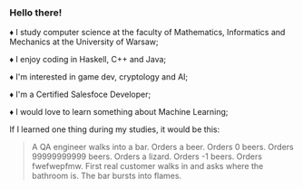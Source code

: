 ### Hello there!

♦️ I study computer science at the faculty of Mathematics, Informatics and Mechanics at the University of Warsaw;

♦️ I enjoy coding in Haskell, C++ and Java;

♦️ I'm interested in game dev, cryptology and AI;

♦️ I'm a Certified Salesfoce Developer;

♦️ I would love to learn something about Machine Learning;


If I learned one thing during my studies, it would be this:
>A QA engineer walks into a bar. Orders a beer. Orders 0 beers. Orders 99999999999 beers. Orders a lizard. Orders -1 beers. Orders fwefwepfmw.
First real customer walks in and asks where the bathroom is. The bar bursts into flames.
